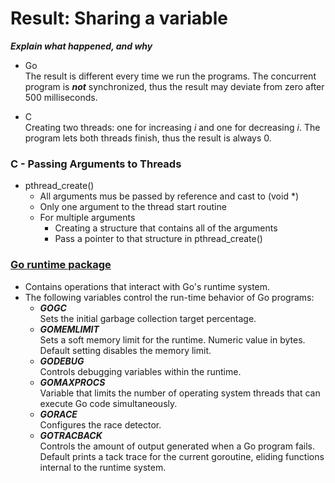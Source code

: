 # Result: Sharing a variable
***Explain what happened, and why*** 
- Go  
The result is different every time we run the programs.
The concurrent program is ***not*** synchronized, thus the result may deviate from zero after 500 milliseconds.  

- C  
Creating two threads: one for increasing *i* and one for decreasing *i*. 
The program lets both threads finish, thus the result is always 0.

### C - Passing Arguments to Threads
- pthread_create()
    - All arguments mus be passed by reference and cast to (void *)
    - Only one argument to the thread start routine
    - For multiple arguments
        - Creating a structure that contains all of the arguments
        - Pass a pointer to that structure in pthread_create()

### [Go runtime package](https://pkg.go.dev/runtime)

- Contains operations that interact with Go's runtime system.
- The following variables control the run-time behavior of Go programs:
    - ***GOGC***   
    Sets the initial garbage collection target percentage.
    - ***GOMEMLIMIT***   
    Sets a soft memory limit for the runtime.
    Numeric value in bytes.
    Default setting disables the memory limit.
    - ***GODEBUG***  
    Controls debugging variables within the runtime.
    - ***GOMAXPROCS***   
    Variable that limits the number of operating system threads that can execute Go code simultaneously.
    - ***GORACE***   
    Configures the race detector.
    - ***GOTRACBACK***  
    Controls the amount of output generated when a Go program fails.
    Default prints a tack trace for the current goroutine, eliding functions internal to the runtime system.

